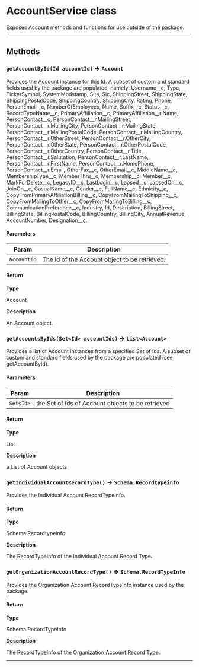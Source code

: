 # AccountService class

Exposes Account methods and functions for use outside of the package.

---
## Methods
### `getAccountById(Id accountId)` → `Account`

Provides the Account instance for this Id. 		A subset of custom and standard fields used by the package are populated, 		namely: Username__c, Type, TickerSymbol, SystemModstamp, Site, Sic, 		ShippingStreet, ShippingState, ShippingPostalCode, ShippingCountry, 		ShippingCity, Rating, Phone, PersonEmail__c, NumberOfEmployees, Name, 		Suffix__c, Status__c, RecordTypeName__c, PrimaryAffiliation__c, 		PrimaryAffiliation__r.Name, PersonContact__c, PersonContact__r.MailingStreet, 		PersonContact__r.MailingCity, PersonContact__r.MailingState, 		PersonContact__r.MailingPostalCode, PersonContact__r.MailingCountry, 		PersonContact__r.OtherStreet, PersonContact__r.OtherCity, 		PersonContact__r.OtherState, PersonContact__r.OtherPostalCode, 		PersonContact__r.OtherCountry, PersonContact__r.Title, 		PersonContact__r.Salutation, PersonContact__r.LastName, 		PersonContact__r.FirstName, PersonContact__r.HomePhone, 		PersonContact__r.Email, OtherFax__c, OtherEmail__c, MiddleName__c, 		MembershipType__c, MemberThru__c, Membership__c, Member__c, MarkForDelete__c, 		LegacyID__c, LastLogin__c, Lapsed__c, LapsedOn__c, JoinOn__c, CasualName__c, 		Gender__c, FullName__c, Ethnicity__c, CopyFromPrimaryAffiliationBilling__c, 		CopyFromMailingToShipping__c, CopyFromMailingToOther__c, 		CopyFromMailingToBilling__c, CommunicationPreference__c, Industry, Id, 		Description, BillingStreet, BillingState, BillingPostalCode, BillingCountry, 		BillingCity, AnnualRevenue, AccountNumber, Designation__c.

#### Parameters
|Param|Description|
|-----|-----------|
|`accountId` |  The Id of the Account object to be retrieved. |

#### Return

**Type**

Account

**Description**

An Account object.

### `getAccountsByIds(Set<Id> accountIds)` → `List<Account>`

Provides a list of Account instances from a specified Set of Ids. A subset of custom and standard fields used by the package are populated (see getAccountById).

#### Parameters
|Param|Description|
|-----|-----------|
|`Set<Id>` |  the Set of Ids of Account objects to be retrieved |

#### Return

**Type**

List<Account>

**Description**

a List of Account objects

### `getIndividualAccountRecordType()` → `Schema.Recordtypeinfo`

Provides the Individual Account RecordTypeInfo.

#### Return

**Type**

Schema.Recordtypeinfo

**Description**

The RecordTypeInfo of the Individual Account Record Type.

### `getOrganizationAccountRecordType()` → `Schema.RecordTypeInfo`

Provides the Organization Account RecordTypeInfo instance 		used by the package.

#### Return

**Type**

Schema.RecordTypeInfo

**Description**

The RecordTypeInfo of the Organization Account Record Type.

---
